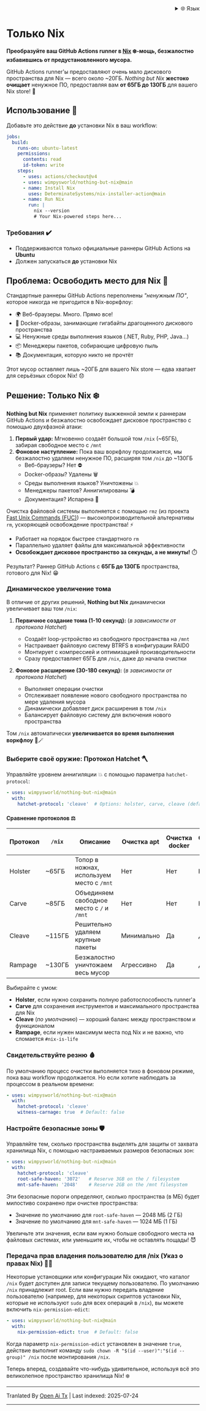 
<div align="right">
  <details>
    <summary >🌐 Язык</summary>
    <div>
      <div align="center">
        <a href="https://openaitx.github.io/view.html?user=wimpysworld&project=nothing-but-nix&lang=en">English</a>
        | <a href="https://openaitx.github.io/view.html?user=wimpysworld&project=nothing-but-nix&lang=zh-CN">简体中文</a>
        | <a href="https://openaitx.github.io/view.html?user=wimpysworld&project=nothing-but-nix&lang=zh-TW">繁體中文</a>
        | <a href="https://openaitx.github.io/view.html?user=wimpysworld&project=nothing-but-nix&lang=ja">日本語</a>
        | <a href="https://openaitx.github.io/view.html?user=wimpysworld&project=nothing-but-nix&lang=ko">한국어</a>
        | <a href="https://openaitx.github.io/view.html?user=wimpysworld&project=nothing-but-nix&lang=hi">हिन्दी</a>
        | <a href="https://openaitx.github.io/view.html?user=wimpysworld&project=nothing-but-nix&lang=th">ไทย</a>
        | <a href="https://openaitx.github.io/view.html?user=wimpysworld&project=nothing-but-nix&lang=fr">Français</a>
        | <a href="https://openaitx.github.io/view.html?user=wimpysworld&project=nothing-but-nix&lang=de">Deutsch</a>
        | <a href="https://openaitx.github.io/view.html?user=wimpysworld&project=nothing-but-nix&lang=es">Español</a>
        | <a href="https://openaitx.github.io/view.html?user=wimpysworld&project=nothing-but-nix&lang=it">Italiano</a>
        | <a href="https://openaitx.github.io/view.html?user=wimpysworld&project=nothing-but-nix&lang=ru">Русский</a>
        | <a href="https://openaitx.github.io/view.html?user=wimpysworld&project=nothing-but-nix&lang=pt">Português</a>
        | <a href="https://openaitx.github.io/view.html?user=wimpysworld&project=nothing-but-nix&lang=nl">Nederlands</a>
        | <a href="https://openaitx.github.io/view.html?user=wimpysworld&project=nothing-but-nix&lang=pl">Polski</a>
        | <a href="https://openaitx.github.io/view.html?user=wimpysworld&project=nothing-but-nix&lang=ar">العربية</a>
        | <a href="https://openaitx.github.io/view.html?user=wimpysworld&project=nothing-but-nix&lang=fa">فارسی</a>
        | <a href="https://openaitx.github.io/view.html?user=wimpysworld&project=nothing-but-nix&lang=tr">Türkçe</a>
        | <a href="https://openaitx.github.io/view.html?user=wimpysworld&project=nothing-but-nix&lang=vi">Tiếng Việt</a>
        | <a href="https://openaitx.github.io/view.html?user=wimpysworld&project=nothing-but-nix&lang=id">Bahasa Indonesia</a>
      </div>
    </div>
  </details>
</div>

# Только Nix

**Преобразуйте ваш GitHub Actions runner в [Nix](https://zero-to-nix.com/concepts/nix/) ❄️-мощь, безжалостно избавившись от предустановленного мусора.**

GitHub Actions runner'ы предоставляют очень мало дискового пространства для Nix — всего около ~20ГБ.
*Nothing but Nix* **жестоко очищает** ненужное ПО, предоставляя вам **от 65ГБ до 130ГБ** для вашего Nix store! 💪

## Использование 🔧

Добавьте это действие **до** установки Nix в ваш workflow:

```yaml
jobs:
  build:
    runs-on: ubuntu-latest
    permissions:
      contents: read
      id-token: write
    steps:
      - uses: actions/checkout@v4
      - uses: wimpysworld/nothing-but-nix@main
      - name: Install Nix
        uses: DeterminateSystems/nix-installer-action@main
      - name: Run Nix
        run: |
          nix --version
          # Your Nix-powered steps here...
```

### Требования ️✔️

- Поддерживаются только официальные раннеры GitHub Actions на **Ubuntu**
- Должен запускаться **до** установки Nix

## Проблема: Освободить место для Nix 🌱

Стандартные раннеры GitHub Actions переполнены *"ненужным ПО"*, которое никогда не пригодится в Nix-воркфлоу:

- 🌍 Веб-браузеры. Много. Прямо все!
- 🐳 Docker-образы, занимающие гигабайты драгоценного дискового пространства
- 💻 Ненужные среды выполнения языков (.NET, Ruby, PHP, Java...)
- 📦 Менеджеры пакетов, собирающие цифровую пыль
- 📚 Документация, которую никто не прочтёт

Этот мусор оставляет лишь ~20ГБ для вашего Nix store — едва хватает для серьёзных сборок Nix! 😞

## Решение: Только Nix ️❄️

**Nothing but Nix** применяет политику выжженной земли к раннерам GitHub Actions и безжалостно освобождает дисковое пространство с помощью двухфазной атаки:

1. **Первый удар:** Мгновенно создаёт большой том `/nix` (~65ГБ), забирая свободное место с `/mnt`
2. **Фоновое наступление:** Пока ваш воркфлоу продолжается, мы безжалостно удаляем ненужное ПО, расширяя том `/nix` до ~130ГБ
   - Веб-браузеры? Нет ⛔
   - Docker-образы? Удалены 🗑️
   - Среды выполнения языков? Уничтожены 💥
   - Менеджеры пакетов? Аннигилированы 💣
   - Документация? Испарена ️👻

Очистка файловой системы выполняется с помощью `rmz` (из проекта [Fast Unix Commands (FUC)](https://github.com/SUPERCILEX/fuc)) — высокопроизводительной альтернативы `rm`, ускоряющей освобождение пространства! ⚡
   - Работает на порядок быстрее стандартного `rm`
   - Параллельно удаляет файлы для максимальной эффективности
   - **Освобождает дисковое пространство за секунды, а не минуты!** ️⏱️

Результат? Раннер GitHub Actions с **65ГБ до 130ГБ** пространства, готового для Nix! 😁

### Динамическое увеличение тома

В отличие от других решений, **Nothing but Nix** динамически увеличивает ваш том `/nix`:

1. **Первичное создание тома (1-10 секунд):** (*в зависимости от протокола Hatchet*)
   - Создаёт loop-устройство из свободного пространства на `/mnt`
   - Настраивает файловую систему BTRFS в конфигурации RAID0
   - Монтирует с компрессией и оптимизацией производительности
   - Сразу предоставляет 65ГБ для `/nix`, даже до начала очистки

2. **Фоновое расширение (30-180 секунд):** (*в зависимости от протокола Hatchet*)
   - Выполняет операции очистки
   - Отслеживает появление нового свободного пространства по мере удаления мусора
   - Динамически добавляет диск расширения в том `/nix`
   - Балансирует файловую систему для включения нового пространства

Том `/nix` автоматически **увеличивается во время выполнения воркфлоу** 🎩🪄

### Выберите своё оружие: Протокол Hatchet 🪓

Управляйте уровнем аннигиляции 💥 с помощью параметра `hatchet-protocol`:

```yaml
- uses: wimpysworld/nothing-but-nix@main
  with:
    hatchet-protocol: 'cleave'  # Options: holster, carve, cleave (default), rampage
```

#### Сравнение протоколов ⚖️

| Протокол | `/nix` | Описание                                         | Очистка apt | Очистка docker | Очистка snap | Очищенные файловые системы |
|----------|--------|--------------------------------------------------|-------------|----------------|--------------|----------------------------|
| Holster  | ~65ГБ  | Топор в ножнах, используем место с `/mnt`        | Нет         | Нет            | Нет          | Нет                        |
| Carve    | ~85ГБ  | Объединяем свободное место с `/` и `/mnt`        | Нет         | Нет            | Нет          | Нет                        |
| Cleave   | ~115ГБ | Решительно удаляем крупные пакеты                | Минимально  | Да             | Да           | `/opt` и `/usr/local`      |
| Rampage  | ~130ГБ | Безжалостно уничтожаем весь мусор                | Агрессивно  | Да             | Да           | Мухахаха! 🔥🌎              |

Выбирайте с умом:
- **Holster**, если нужно сохранить полную работоспособность runner'а
- **Carve** для сохранения инструментов и максимального пространства для Nix
- **Cleave** (*по умолчанию*) — хороший баланс между пространством и функционалом
- **Rampage**, если нужен максимум места под Nix и не важно, что сломается `#nix-is-life`

### Свидетельствуйте резню 🩸

По умолчанию процесс очистки выполняется тихо в фоновом режиме, пока ваш workflow продолжается. Но если хотите наблюдать за процессом в реальном времени:

```yaml
- uses: wimpysworld/nothing-but-nix@main
  with:
    ️hatchet-protocol: 'cleave'
    witness-carnage: true  # Default: false
```

### Настройте безопасные зоны 🛡️

Управляйте тем, сколько пространства выделять для защиты от захвата хранилища Nix, с помощью настраиваемых размеров безопасных зон:

```yaml
- uses: wimpysworld/nothing-but-nix@main
  with:
    ️hatchet-protocol: 'cleave'
    root-safe-haven: '3072'   # Reserve 3GB on the / filesystem
    mnt-safe-haven: '2048'    # Reserve 2GB on the /mnt filesystem
```

Эти безопасные пороги определяют, сколько пространства (в МБ) будет милостиво сохранено при очистке пространства:
- Значение по умолчанию для `root-safe-haven` — 2048 МБ (2 ГБ)
- Значение по умолчанию для `mnt-safe-haven` — 1024 МБ (1 ГБ)

Увеличьте эти значения, если вам нужно больше свободного места на файловых системах, или уменьшите их, чтобы не оставлять пощады! 😈

### Передача прав владения пользователю для /nix (Указ о правах Nix) 🧑‍⚖️

Некоторые установщики или конфигурации Nix ожидают, что каталог `/nix` будет доступен для записи текущему пользователю. По умолчанию `/nix` принадлежит root. Если вам нужно передать владение пользователю (например, для некоторых скриптов установки Nix, которые не используют `sudo` для всех операций в `/nix`), вы можете включить `nix-permission-edict`:

```yaml
- uses: wimpysworld/nothing-but-nix@main
  with:
    nix-permission-edict: true  # Default: false
```

Когда параметр `nix-permission-edict` установлен в значение `true`, действие выполнит команду `sudo chown -R "$(id --user)":"$(id --group)" /nix` после монтирования `/nix`.

Теперь вперед, создавайте что-нибудь удивительное, используя всё это великолепное пространство хранилища Nix! ❄️

---

Tranlated By [Open Ai Tx](https://github.com/OpenAiTx/OpenAiTx) | Last indexed: 2025-07-24

---